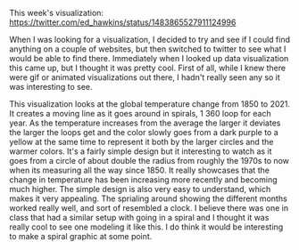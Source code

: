 This week's visualization: https://twitter.com/ed_hawkins/status/1483865527911124996

When I was looking for a visualization, I decided to try and see if I could find anything on a couple of websites, but then switched to twitter to see what I would be able to find there. Immediately when I looked up data visualization this came up, but I thought it was pretty cool. First of all, while I knew there were gif or animated visualizations out there, I hadn't really seen any so it was interesting to see.

This visualization looks at the global temperature change from 1850 to 2021. It creates a moving line as it goes around in spirals, 1 360 loop for each year. As the temperature increases from the average the larger it deviates the larger the loops get and the color slowly goes from a dark purple to a yellow at the same time to represent it both by the larger circles and the warmer colors. It's a fairly simple design but it interesting to watch as it goes from a circle of about double the radius from roughly the 1970s to now when its measuring all the way since 1850. It really showcases that the change in temperature has been increasing more recently and becoming much higher. The simple design is also very easy to understand, which makes it very appealing. The sprialing around showing the different months worked really well, and sort of resembled a clock. I believe there was one in class that had a similar setup with going in a spiral and I thought it was really cool to see one modeling it like this. I do think it would be interesting to make a spiral graphic at some point. 
